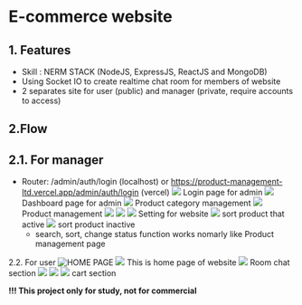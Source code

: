 # E-commerce website
**1. Features**
- 
+ Skill : NERM STACK (NodeJS, ExpressJS, ReactJS and MongoDB) 
+ Using Socket IO to create realtime chat room for members of website
+ 2 separates site for user (public) and manager (private, require accounts to access)

**2.Flow**
- 
2.1. For manager
- 
+ Router: /admin/auth/login (localhost) or https://product-management-ltd.vercel.app/admin/auth/login (vercel)
    ![](https://res.cloudinary.com/dodip3vc2/image/upload/v1708268654/Screenshot_2024-02-18_220323_gs5umc.png)
        Login page for admin
    ![](https://res.cloudinary.com/dodip3vc2/image/upload/v1708268877/dash_fbb9dg.png)
        Dashboard page for admin
    ![](https://res.cloudinary.com/dodip3vc2/image/upload/v1708268972/cate_fyquhe.png)
        Product category management
    ![](https://res.cloudinary.com/dodip3vc2/image/upload/v1708269188/Screenshot_2024-02-18_221232_klbtsj.png)
        Product management
    ![](https://res.cloudinary.com/dodip3vc2/image/upload/v1708269550/acc_kyh7sl.png)
    ![](https://res.cloudinary.com/dodip3vc2/image/upload/v1708269550/autho_vmld0o.png)
    ![](https://res.cloudinary.com/dodip3vc2/image/upload/v1708269551/setting_a9qklc.png)
        Setting for website
    ![](https://res.cloudinary.com/dodip3vc2/image/upload/v1708269552/sortByStatus_bztzoc.png)
       sort product that active
    ![](https://res.cloudinary.com/dodip3vc2/image/upload/v1708269552/sortBystatus2_fvezyc.png)
        sort product inactive
    + search, sort, change status function works nomarly like Product management page

2.2. For user
        ![HOME PAGE](https://res.cloudinary.com/dodip3vc2/image/upload/v1708273365/homepage_agxswh.png)
        ![](https://res.cloudinary.com/dodip3vc2/image/upload/v1708273365/homepage_2_kmwpns.png)
            This is home page of website
        ![](https://res.cloudinary.com/dodip3vc2/image/upload/v1708273363/chat_vaca1v.png)
            Room chat section
        ![](https://res.cloudinary.com/dodip3vc2/image/upload/v1708273362/cart_1_ssseey.png)
        ![](https://res.cloudinary.com/dodip3vc2/image/upload/v1708273363/cart_2_qpvifs.png)
        ![](https://res.cloudinary.com/dodip3vc2/image/upload/v1708273364/checkout_rxtupr.png)
            cart section

**!!! This project only for study, not for commercial**

